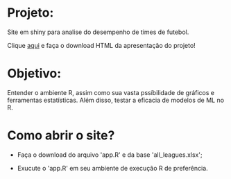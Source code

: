 # Projeto:

Site em shiny para analise do desempenho de times de futebol.

Clique [aqui](https://github.com/guifzy/site_shiny/blob/main/Ligas%20e%20Times%20de%20Futebol%20(EDA).html) e faça o download HTML da apresentação do projeto!

# Objetivo:

Entender o ambiente R, assim como sua vasta pssíbilidade de gráficos e ferramentas estatísticas. Além disso, testar a eficacia de modelos de ML no R.

# Como abrir o site?

- Faça o download do arquivo 'app.R' e da base 'all_leagues.xlsx';

- Exucute o 'app.R' em seu ambiente de execução R de preferência.
